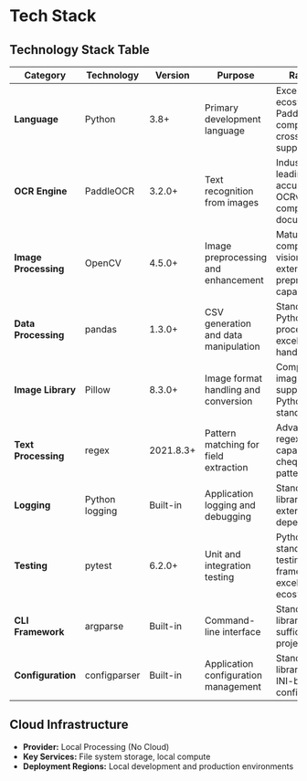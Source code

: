 # Tech Stack

## Technology Stack Table

| Category | Technology | Version | Purpose | Rationale |
|----------|------------|---------|---------|-----------|
| **Language** | Python | 3.8+ | Primary development language | Excellent AI/ML ecosystem, PaddleOCR compatibility, cross-platform support |
| **OCR Engine** | PaddleOCR | 3.2.0+ | Text recognition from images | Industry-leading accuracy, PP-OCRv5 model, comprehensive documentation |
| **Image Processing** | OpenCV | 4.5.0+ | Image preprocessing and enhancement | Mature computer vision library, extensive preprocessing capabilities |
| **Data Processing** | pandas | 1.3.0+ | CSV generation and data manipulation | Standard Python data processing, excellent CSV handling |
| **Image Library** | Pillow | 8.3.0+ | Image format handling and conversion | Comprehensive image format support, Python standard |
| **Text Processing** | regex | 2021.8.3+ | Pattern matching for field extraction | Advanced regex capabilities for cheque field patterns |
| **Logging** | Python logging | Built-in | Application logging and debugging | Standard library, no external dependencies |
| **Testing** | pytest | 6.2.0+ | Unit and integration testing | Python standard testing framework, excellent plugin ecosystem |
| **CLI Framework** | argparse | Built-in | Command-line interface | Standard library, sufficient for project needs |
| **Configuration** | configparser | Built-in | Application configuration management | Standard library, simple INI-based configuration |

## Cloud Infrastructure
- **Provider:** Local Processing (No Cloud)
- **Key Services:** File system storage, local compute
- **Deployment Regions:** Local development and production environments
